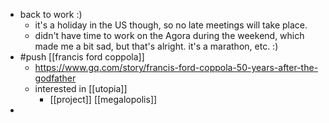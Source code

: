 - back to work :)
	- it's a holiday in the US though, so no late meetings will take place.
	- didn't have time to work on the Agora during the weekend, which made me a bit sad, but that's alright. it's a marathon, etc. :)
- #push [[francis ford coppola]]
	- https://www.gq.com/story/francis-ford-coppola-50-years-after-the-godfather
	- interested in [[utopia]]
		- [[project]] [[megalopolis]]
-